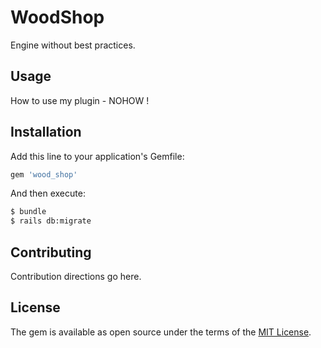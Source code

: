 # WoodShop
Engine without best practices.

## Usage
How to use my plugin - NOHOW !

## Installation
Add this line to your application's Gemfile:

```ruby
gem 'wood_shop'
```

And then execute:
```bash
$ bundle
$ rails db:migrate
```

## Contributing
Contribution directions go here.

## License
The gem is available as open source under the terms of the [MIT License](http://opensource.org/licenses/MIT).
